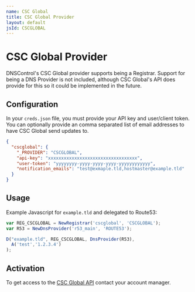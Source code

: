 ```yaml
---
name: CSC Global
title: CSC Global Provider
layout: default
jsId: CSCGLOBAL
---
```

# CSC Global Provider

DNSControl's CSC Global provider supports being a Registrar. Support for being a DNS Provider is not included, although CSC Global's API does provide for this so it could be implemented in the future.

## Configuration
In your `creds.json` file, you must provide your API key and user/client token. You can optionally provide an comma separated list of email addresses to have CSC Global send updates to.

```json
{
  "cscglobal": {
    "_PROVIDER": "CSCGLOBAL",
    "api-key": "xxxxxxxxxxxxxxxxxxxxxxxxxxxxxxxxxx",
    "user-token": "yyyyyyyy-yyyy-yyyy-yyyy-yyyyyyyyyyyy",
    "notification_emails": "test@exmaple.tld,hostmaster@example.tld"
  }
}
```

## Usage
Example Javascript for `example.tld` and delegated to Route53:

```js
var REG_CSCGLOBAL = NewRegistrar('cscglobal', 'CSCGLOBAL');
var R53 = NewDnsProvider('r53_main', 'ROUTE53');

D("example.tld", REG_CSCGLOBAL, DnsProvider(R53),
  A('test','1.2.3.4')
);
```

## Activation
To get access to the [CSC Global API](https://www.cscglobal.com/cscglobal/docs/dbs/domainmanager/api-v2/) contact your account manager.
